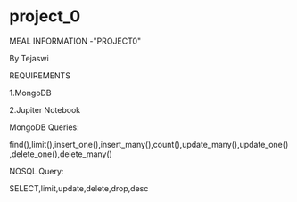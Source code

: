 # project_0
MEAL INFORMATION -"PROJECT0"

By Tejaswi

REQUIREMENTS

1.MongoDB

2.Jupiter Notebook

MongoDB Queries:

find(),limit(),insert_one(),insert_many(),count(),update_many(),update_one(),delete_one(),delete_many()

NOSQL Query:

SELECT,limit,update,delete,drop,desc




